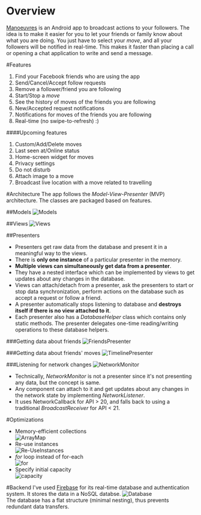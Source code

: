 # Overview
[Manoeuvres](https://goo.gl/HN2pHx) is an Android app to broadcast actions to your followers. The idea is to make it easier for you to let your friends or family know about what you are doing. You just have to select your <i>move</i>, and all your followers will be notified in real-time. This makes it faster than placing a call or opening a chat application to write and send a message.

#Features 
1. Find your Facebook friends who are using the app
2. Send/Cancel/Accept follow requests
3. Remove a follower/friend you are following
4. Start/Stop a <i>move</i>
5. See the history of moves of the friends you are following
6. New/Accepted request notifications
7. Notifications for moves of the friends you are following
8. Real-time (no swipe-to-refresh) :)

####Upcoming features
1. Custom/Add/Delete moves
2. Last seen at/Online status
3. Home-screen widget for moves
4. Privacy settings
5. Do not disturb
6. Attach image to a move
7. Broadcast live location with a move related to travelling

#Architecture
The app follows the <i>Model-View-Presenter</i> (MVP) architecture. The classes are packaged based on features.

##Models
![Models](http://i.imgur.com/LWX5JmK.png)

##Views
![Views](http://i.imgur.com/m7Km042.png)

##Presenters
* Presenters get raw data from the database and present it in a meaningful way to the views.
* There is **only one instance** of a particular presenter in the memory.
* **Multiple views can simultaneously get data from a presenter**. 
* They have a nested interface which can be implemented by views to get updates about any changes in the database.
* Views can attach/detach from a presenter, ask the presenters to start or stop data synchronization, perform actions on the database such as accept a request or follow a friend.
* A presenter automatically stops listening to database and **destroys itself if there is no view attached to it**.
* Each presenter also has a <i>DatabaseHelper</i> class which contains only static methods. The presenter delegates one-time reading/writing operations to these database helpers. 

###Getting data about friends
![FriendsPresenter](http://i.imgur.com/uW0KHiO.png)

###Getting data about friends' moves
![TimelinePresenter](http://i.imgur.com/0cPzie7.png)

###Listening for network changes
![NetworkMonitor](http://i.imgur.com/Wve8LlA.png)
* Technically, _NetworkMonitor_ is not a presenter since it's not presenting any data, but the concept is same.
* Any component can attach to it and get updates about any changes in the network state by implementing _NetworkListener_.
* It uses NetworkCallback for API > 20, and falls back to using a traditional _BroadcastReceiver_ for API < 21.

#Optimizations
* Memory-efficient collections<br />
![ArrayMap](http://i.imgur.com/Gwufx5f.png)
* Re-use instances <br />
![Re-UseInstances](http://i.imgur.com/nofYYF2.png)
* _for_ loop instead of for-each<br />
![for](http://i.imgur.com/zMlmfjK.png)
* Specify initial capacity<br />
![capacity](http://i.imgur.com/1N9pyZU.png)

#Backend
I've used [Firebase](https://firebase.google.com/) for its real-time database and authentication system. It stores the data in a NoSQL databse.
![Database](http://i.imgur.com/M5Hh5Rb.png) </br>
The database has a flat structure (minimal nesting), thus prevents redundant data transfers.
